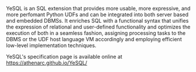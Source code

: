 
YeSQL is an SQL extension that provides more usable, more expressive, and more perfomant Python UDFs and can be integrated into both server based and embedded DBMSs. It enriches SQL with a functional syntax that unifies the expression of relational and user-defined functionality and optimizes the execution of both in a seamless fashion, assigning processing tasks to the DBMS or the UDF host language VM accordingly and employing efficient low-level implementation techniques.

YeSQL's specification page is available online at https://athenarc.github.io/YeSQL/
